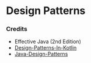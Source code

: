 # Design Patterns

### Credits

- Effective Java (2nd Edition)
- [Design-Patterns-In-Kotlin](https://github.com/dbacinski/Design-Patterns-In-Kotlin#builder--assembler)
- [Java-Design-Patterns](https://github.com/iluwatar/java-design-patterns)
